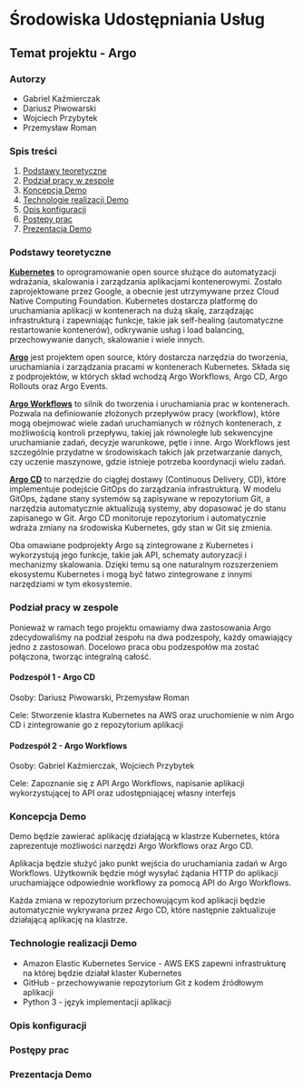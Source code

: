 # Środowiska Udostępniania Usług

## Temat projektu - Argo

### Autorzy

- Gabriel Kaźmierczak
- Dariusz Piwowarski
- Wojciech Przybytek
- Przemysław Roman

### Spis treści

1. [Podstawy teoretyczne](#podstawy-teoretyczne)
2. [Podział pracy w zespole](#podział-pracy-w-zespole)
3. [Koncepcja Demo](#koncepcja-demo)
4. [Technologie realizacji Demo](#technologie-realizacji-demo)
5. [Opis konfiguracji](#opis-konfiguracji)
6. [Postępy prac](#postępy-prac)
7. [Prezentacja Demo](#prezentacja-demo)

### Podstawy teoretyczne

**[Kubernetes](https://kubernetes.io/)** to oprogramowanie open source służące do automatyzacji wdrażania, skalowania i
zarządzania aplikacjami kontenerowymi. Zostało zaprojektowane przez Google, a obecnie jest utrzymywane przez Cloud
Native Computing Foundation. Kubernetes dostarcza platformę do uruchamiania aplikacji w kontenerach na dużą skalę,
zarządzając infrastrukturą i zapewniając funkcje, takie jak self-healing (automatyczne restartowanie kontenerów),
odkrywanie usług i load balancing, przechowywanie danych, skalowanie i wiele innych.

**[Argo](https://argoproj.github.io/)** jest projektem open source, który dostarcza narzędzia do tworzenia, uruchamiania i
zarządzania pracami w kontenerach Kubernetes. Składa się z podprojektów, w których skład wchodzą Argo Workflows, Argo
CD, Argo Rollouts oraz Argo Events.

**[Argo Workflows](https://argoproj.github.io/workflows/)** to silnik do tworzenia i uruchamiania prac w kontenerach.
Pozwala na definiowanie złożonych przepływów pracy (workflow), które mogą obejmować wiele zadań uruchamianych w różnych
kontenerach, z możliwością kontroli przepływu, takiej jak równoległe lub sekwencyjne uruchamianie zadań, decyzje
warunkowe, pętle i inne. Argo Workflows jest szczególnie przydatne w środowiskach takich jak przetwarzanie danych, czy
uczenie maszynowe, gdzie istnieje potrzeba koordynacji wielu zadań.

**[Argo CD](https://argoproj.github.io/cd)** to narzędzie do ciągłej dostawy (Continuous Delivery, CD), które
implementuje podejście GitOps do zarządzania infrastrukturą. W modelu GitOps, żądane stany systemów są zapisywane w
repozytorium Git, a narzędzia automatycznie aktualizują systemy, aby dopasować je do stanu zapisanego w Git. Argo CD
monitoruje repozytorium i automatycznie wdraża zmiany na środowiska Kubernetes, gdy stan w Git się zmienia.

Oba omawiane podprojekty Argo są zintegrowane z Kubernetes i wykorzystują jego funkcje, takie jak API, schematy autoryzacji i mechanizmy
skalowania. Dzięki temu są one naturalnym rozszerzeniem ekosystemu Kubernetes i mogą być łatwo zintegrowane z innymi
narzędziami w tym ekosystemie.

### Podział pracy w zespole

Ponieważ w ramach tego projektu omawiamy dwa zastosowania Argo zdecydowaliśmy na podział zespołu na dwa podzespoły, każdy omawiający jedno z zastosowań.
Docelowo praca obu podzespołów ma zostać połączona, tworząc integralną całość.

#### Podzespół 1 - Argo CD

Osoby: Dariusz Piwowarski, Przemysław Roman

Cele: Stworzenie klastra Kubernetes na AWS oraz uruchomienie w nim Argo CD i zintegrowanie go z repozytorium aplikacji

#### Podzespół 2 - Argo Workflows

Osoby: Gabriel Kaźmierczak, Wojciech Przybytek

Cele: Zapoznanie się z API Argo Workflows, napisanie aplikacji wykorzystującej to API oraz udostępniającej własny interfejs

### Koncepcja Demo

Demo będzie zawierać aplikację działającą w klastrze Kubernetes, która zaprezentuje możliwości narzędzi Argo Workflows oraz Argo CD.

Aplikacja będzie służyć jako punkt wejścia do uruchamiania zadań w Argo Workflows. Użytkownik będzie mógł wysyłać
żądania HTTP do aplikacji uruchamiające odpowiednie workflowy za pomocą API do Argo Workflows.

Każda zmiana w repozytorium przechowującym kod aplikacji będzie automatycznie wykrywana przez Argo CD, które następnie zaktualizuje działającą aplikację na klastrze.

### Technologie realizacji Demo

- Amazon Elastic Kubernetes Service - AWS EKS zapewni infrastrukturę na której będzie działał klaster Kubernetes
- GitHub - przechowywanie repozytorium Git z kodem źródłowym aplikacji
- Python 3 - język implementacji aplikacji

### Opis konfiguracji

### Postępy prac

### Prezentacja Demo
